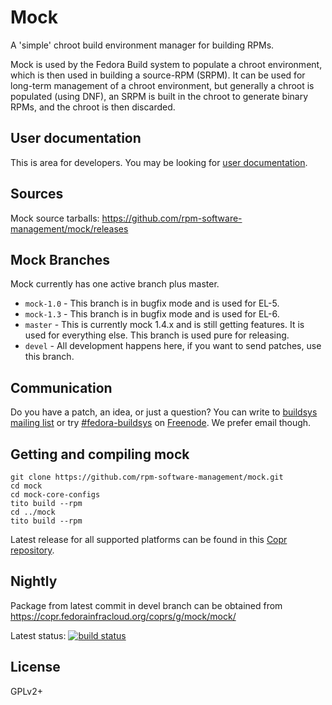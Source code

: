 # Mock

A 'simple' chroot build environment manager for building RPMs.

Mock is used by the Fedora Build system to populate a chroot environment, which is then used in building a source-RPM (SRPM). It can be used for long-term management of a chroot environment, but generally a chroot is populated (using DNF), an SRPM is built in the chroot to generate binary RPMs, and the chroot is then discarded.

## User documentation

This is area for developers. You may be looking for [user documentation](https://github.com/rpm-software-management/mock/wiki).

## Sources

Mock source tarballs: https://github.com/rpm-software-management/mock/releases

## Mock Branches

Mock currently has one active branch plus master.

 * `mock-1.0` - This branch is in bugfix mode and is used for EL-5.
 * `mock-1.3` - This branch is in bugfix mode and is used for EL-6.
 * `master` - This is currently mock 1.4.x and is still getting features. It is used for everything else. This branch is used pure for releasing.
 * `devel` - All development happens here, if you want to send patches, use this branch.

## Communication

Do you have a patch, an idea, or just a question? You can write to [buildsys mailing list](https://lists.fedoraproject.org/admin/lists/buildsys%40lists.fedoraproject.org/) or try [#fedora-buildsys](http://webchat.freenode.net/?channels=fedora-builsys) on [Freenode](https://freenode.net/). We prefer email though.

## Getting and compiling mock

    git clone https://github.com/rpm-software-management/mock.git
    cd mock
    cd mock-core-configs
    tito build --rpm
    cd ../mock
    tito build --rpm


Latest release for all supported platforms can be found in this [Copr repository](https://copr.fedorainfracloud.org/coprs/g/mock/mock-stable/).

## Nightly

Package from latest commit in devel branch can be obtained from https://copr.fedorainfracloud.org/coprs/g/mock/mock/

Latest status: [![build status](https://copr.fedorainfracloud.org/coprs/g/mock/mock/package/mock/status_image/last_build.png)](https://copr.fedorainfracloud.org/coprs/g/mock/mock/package/mock/)

## License

GPLv2+
